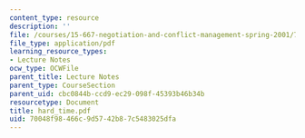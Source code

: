 ```yaml
---
content_type: resource
description: ''
file: /courses/15-667-negotiation-and-conflict-management-spring-2001/70048f98466c9d5742b87c5483025dfa_hard_time.pdf
file_type: application/pdf
learning_resource_types:
- Lecture Notes
ocw_type: OCWFile
parent_title: Lecture Notes
parent_type: CourseSection
parent_uid: cbc0844b-ccd9-ec29-098f-45393b46b34b
resourcetype: Document
title: hard_time.pdf
uid: 70048f98-466c-9d57-42b8-7c5483025dfa
---
```

